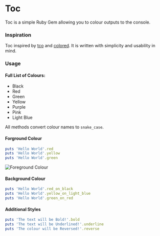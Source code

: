 # Toc

Toc is a simple Ruby Gem allowing you to colour outputs to the console.

### Inspiration

Toc inspired by [tco](https://github.com/pazdera/tco) and [colored](https://github.com/defunkt/colored). It is written with simplicity and usability in mind.

### Usage

#### Full List of Colours:

- Black
- Red
- Green
- Yellow
- Purple
- Pink
- Light Blue

All methods convert colour names to `snake_case`.

#### Forground Colour

```ruby
puts 'Hello World'.red
puts 'Hello World'.yellow
puts 'Hello World'.green
```

![Foreground Colour](http://i.imgur.com/B4Tk3b0.png)

#### Background Colour

```ruby
puts 'Hello World'.red_on_black
puts 'Hello World'.yellow_on_light_blue
puts 'Hello World'.green_on_red
```

#### Additional Styles

```ruby
puts 'The text will be Bold!'.bold
puts 'The text will be Underlined!'.underline
puts 'The colour will be Reversed!'.reverse
```
